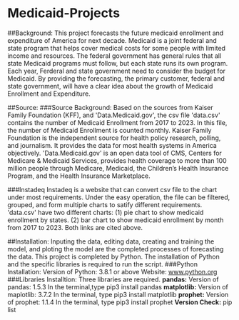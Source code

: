 # Medicaid-Projects

##Background:
This project forecasts the future medicaid enrollment and expenditure of America for next decade. Medicaid is a joint federal and state program that helps cover medical costs for some people with limited income and resources. The federal government has general rules that all state Medicaid programs must follow, but each state runs its own program. Each year, Ferderal and state government need to consider the budget for Medicaid. By providing the forecasting, the primary customer, federal and state government, will have a clear idea about the growth of Medicaid Enrollment and Expenditure. 

##Source:
###Source Background:
Based on the sources from Kaiser Family Foundation (KFF), and 'Data.Medicaid.gov', the csv file 'data.csv' contains the number of Medicaid Enrollment from 2017 to 2023. In this file, the number of Medicaid Enrollment is counted monthly. 
Kaiser Family Foundation is the independent source for health policy research, polling, and journalism. It provides the data for most health systems in America objectively. 
'Data.Medicaid.gov' is an open data tool of CMS, Centers for Medicare & Medicaid Services, provides health coverage to more than 100 million people through Medicare, Medicaid, the Children’s Health Insurance Program, and the Health Insurance Marketplace.

###Instadeq
Instadeq is a website that can convert csv file to the chart under most requirements. Under the easy operation, the file can be filtered, grouped, and form multiple charts to satify different requirements.
'data.csv' have two different charts: (1) pie chart to show medicaid enrollment by states. (2) bar chart to show medicaid enrollment by month from 2017 to 2023. Both links are cited above. 

##Installation:
Inputing the data, editing data, creating and training the model, and ploting the model are the completed processes of forecasting the data. This project is completed by Python. The installation of Python and the specific libraries is required to run the script.
###Python Installation:
Version of Python: 3.8.1 or above
Website: www.python.org
###Libraries Installtion:
Three libraries are required.
**pandas:**
Version of pandas: 1.5.3
In the terminal,type
pip3 install pandas
**matplotlib:**
Version of maplotlib: 3.7.2
In the terminal, type
pip3 install matplotlib
**prophet:**
Version of prophet: 1.1.4
In the terminal, type
pip3 install prophet
**Version Check:**
pip list
 

